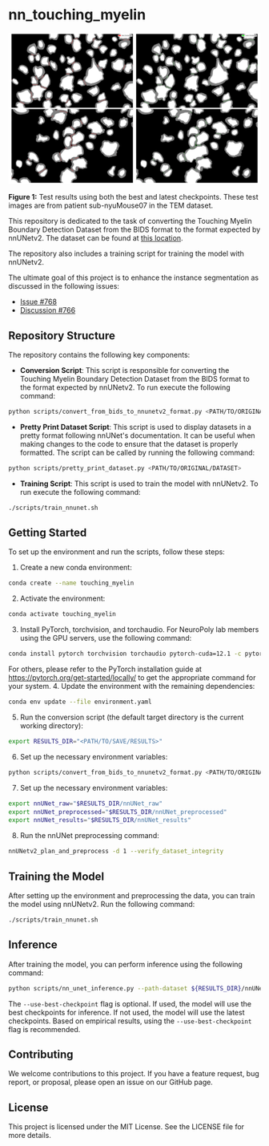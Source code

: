 # nn_touching_myelin

![Boundary Detection Results](assets/boundary_detection_readme.png)

**Figure 1:** Test results using both the best and latest checkpoints. These test images are from patient sub-nyuMouse07 in the TEM dataset.



This repository is dedicated to the task of converting the Touching Myelin Boundary Detection Dataset from the BIDS format to the format expected by nnUNetv2. The dataset can be found at [this location](https://github.com/axondeepseg/data_touching_myelin).

The repository also includes a training script for training the model with nnUNetv2.

The ultimate goal of this project is to enhance the instance segmentation as discussed in the following issues:
- [Issue #768](https://github.com/axondeepseg/axondeepseg/issues/768)
- [Discussion #766](https://github.com/axondeepseg/axondeepseg/discussions/766)

## Repository Structure

The repository contains the following key components:

- **Conversion Script**: This script is responsible for converting the Touching Myelin Boundary Detection Dataset from the BIDS format to the format expected by nnUNetv2. To run execute the following command: 
```bash
python scripts/convert_from_bids_to_nnunetv2_format.py <PATH/TO/ORIGINAL/DATASET> --TARGETDIR <PATH/TO/NEW/DATASET>
```

- **Pretty Print Dataset Script**: This script is used to display datasets in a pretty format following nnUNet's documentation. It can be useful when making changes to the code to ensure that the dataset is properly formatted. The script can be called by running the following command:
```bash
python scripts/pretty_print_dataset.py <PATH/TO/ORIGINAL/DATASET>
```

- **Training Script**: This script is used to train the model with nnUNetv2. To run execute the following command: 
```bash
./scripts/train_nnunet.sh
```


## Getting Started

To set up the environment and run the scripts, follow these steps:

1. Create a new conda environment:
```bash
conda create --name touching_myelin
```
2. Activate the environment:
```bash
conda activate touching_myelin
```
3. Install PyTorch, torchvision, and torchaudio. For NeuroPoly lab members using the GPU servers, use the following command:
```bash
conda install pytorch torchvision torchaudio pytorch-cuda=12.1 -c pytorch -c nvidia
```
For others, please refer to the PyTorch installation guide at https://pytorch.org/get-started/locally/ to get the appropriate command for your system.
4. Update the environment with the remaining dependencies:
```bash
conda env update --file environment.yaml
```
5. Run the conversion script (the default target directory is the current working directory):
```bash
export RESULTS_DIR="<PATH/TO/SAVE/RESULTS>"
```
6. Set up the necessary environment variables:
```bash
python scripts/convert_from_bids_to_nnunetv2_format.py <PATH/TO/ORIGINAL/DATASET> --TARGETDIR $RESULTS_DIR
```
7. Set up the necessary environment variables:
```bash
export nnUNet_raw="$RESULTS_DIR/nnUNet_raw"
export nnUNet_preprocessed="$RESULTS_DIR/nnUNet_preprocessed"
export nnUNet_results="$RESULTS_DIR/nnUNet_results"
```
8. Run the nnUNet preprocessing command:
```bash
nnUNetv2_plan_and_preprocess -d 1 --verify_dataset_integrity
```
## Training the Model

After setting up the environment and preprocessing the data, you can train the model using nnUNetv2. Run the following command:
```bash
./scripts/train_nnunet.sh
```

## Inference

After training the model, you can perform inference using the following command:
```bash
python scripts/nn_unet_inference.py --path-dataset ${RESULTS_DIR}/nnUNet_raw/Dataset001_MyelinBoundarySegmentation/imagesTs --path-out <WHERE/TO/SAVE/RESULTS> --path-model ${RESULTS_DIR}/nnUNet_results/Dataset001_MyelinBoundarySegmentation/nnUNetTrainer__nnUNetPlans__2d/ --use-gpu --use-best-checkpoint
```
The `--use-best-checkpoint` flag is optional. If used, the model will use the best checkpoints for inference. If not used, the model will use the latest checkpoints. Based on empirical results, using the `--use-best-checkpoint` flag is recommended.

## Contributing

We welcome contributions to this project. If you have a feature request, bug report, or proposal, please open an issue on our GitHub page.

## License

This project is licensed under the MIT License. See the LICENSE file for more details.